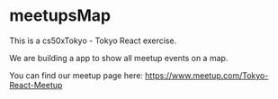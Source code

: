 # meetupsMap

This is a cs50xTokyo - Tokyo React exercise.

We are building a app to show all meetup events on a map.

You can find our meetup page here:
https://www.meetup.com/Tokyo-React-Meetup
